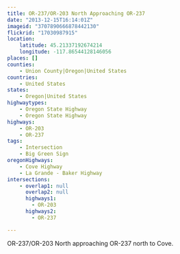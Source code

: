 ```yaml
---
title: OR-237/OR-203 North Approaching OR-237
date: "2013-12-15T16:14:01Z"
imageid: "3707890666878442130"
flickrid: "17030987915"
location:
    latitude: 45.21337192674214
    longitude: -117.86544128146056
places: []
counties:
    - Union County|Oregon|United States
countries:
    - United States
states:
    - Oregon|United States
highwaytypes:
    - Oregon State Highway
    - Oregon State Highway
highways:
    - OR-203
    - OR-237
tags:
    - Intersection
    - Big Green Sign
oregonHighways:
    - Cove Highway
    - La Grande - Baker Highway
intersections:
    - overlap1: null
      overlap2: null
      highways1:
        - OR-203
      highways2:
        - OR-237

---
```

OR-237/OR-203 North approaching OR-237 north to Cove.